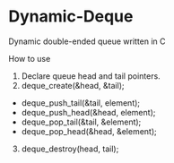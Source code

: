 # Dynamic-Deque

Dynamic double-ended queue written in C

How to use
1. Declare queue head and tail pointers.
2. deque_create(&head, &tail);
 * deque_push_tail(&tail, element);
 * deque_push_head(&head, element);
 * deque_pop_tail(&tail, &element);
 * deque_pop_head(&head, &element);
3. deque_destroy(head, tail);
